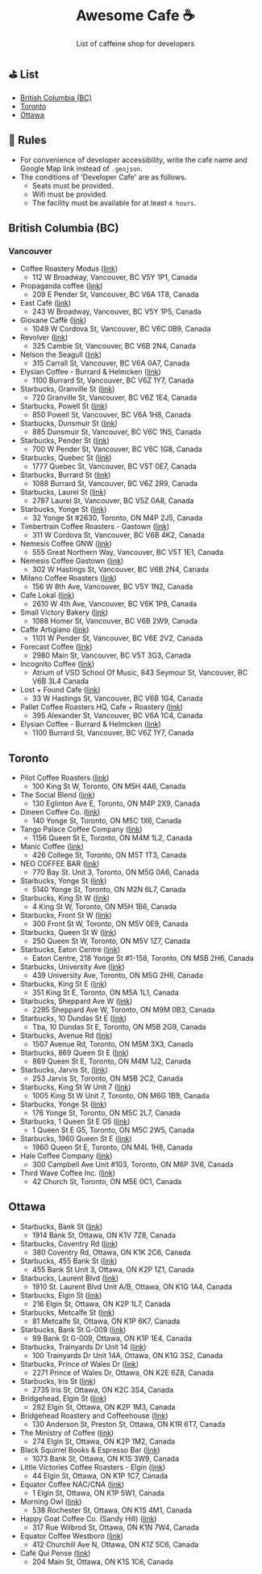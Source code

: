 <h1 align="center">Awesome Cafe ☕</h1> 
<p align="center">List of caffeine shop for developers</p>

## ⛳️ List

- [British Columbia (BC)](#british-columbia-bc)
- [Toronto](#toronto)
- [Ottawa](#ottawa)

## 🔰 Rules

- For convenience of developer accessibility, write the cafe name and Google Map link instead of `.geojson`.
- The conditions of 'Developer Cafe' are as follows.
   - Seats must be provided.
   - Wifi must be provided.
   - The facility must be available for at least `4 hours`.

## British Columbia (BC)

### Vancouver

- Coffee Roastery Modus ([link](https://goo.gl/maps/HWzZLZ8Jj6eFVSfx9))
   - 112 W Broadway, Vancouver, BC V5Y 1P1, Canada
- Propaganda coffee ([link](https://goo.gl/maps/cWtW8jaLGZwBewzq7))
   - 209 E Pender St, Vancouver, BC V6A 1T8, Canada
- East Café ([link](https://goo.gl/maps/2CVAWhyGTNXHskVk9))
   - 243 W Broadway, Vancouver, BC V5Y 1P5, Canada
- Giovane Caffè ([link](https://g.page/giovanecaffe?share))
   - 1049 W Cordova St, Vancouver, BC V6C 0B9, Canada
- Revolver ([link](https://goo.gl/maps/hfvpPADRGakoCi7n9))
   - 325 Cambie St, Vancouver, BC V6B 2N4, Canada
- Nelson the Seagull ([link](https://goo.gl/maps/7cxTLHAj1TXeH7va8))
   - 315 Carrall St, Vancouver, BC V6A 0A7, Canada
- Elysian Coffee - Burrard & Helmcken ([link](https://goo.gl/maps/THwjY4QSpQBRcdMRA))
   - 1100 Burrard St, Vancouver, BC V6Z 1Y7, Canada
- Starbucks, Granville St ([link](https://goo.gl/maps/7CtPLXFw2rCWGAyH7))
   - 720 Granville St, Vancouver, BC V6Z 1E4, Canada
- Starbucks, Powell St ([link](https://goo.gl/maps/MGz36LwHcBqEXC8g7))
   - 850 Powell St, Vancouver, BC V6A 1H8, Canada
- Starbucks, Dunsmuir St ([link](https://goo.gl/maps/SX6Zo1VXYvhTwgbEA))
   - 885 Dunsmuir St, Vancouver, BC V6C 1N5, Canada
- Starbucks, Pender St ([link](https://goo.gl/maps/6FCsV9qdfTFFUfof8))
   - 700 W Pender St, Vancouver, BC V6C 1G8, Canada
- Starbucks, Quebec St ([link](https://goo.gl/maps/3mubHoA5MxVzR7Lj7))
   - 1777 Quebec St, Vancouver, BC V5T 0E7, Canada
- Starbucks, Burrard St ([link](https://goo.gl/maps/wKxn9fdCmgif5aPz7))
   - 1088 Burrard St, Vancouver, BC V6Z 2R9, Canada
- Starbucks, Laurel St ([link](https://goo.gl/maps/GmhrHzy1FFAs1rXo6))
   - 2787 Laurel St, Vancouver, BC V5Z 0A8, Canada
- Starbucks, Yonge St ([link](https://goo.gl/maps/i8hiRtrj14D1gMzC9))
   - 32 Yonge St #2630, Toronto, ON M4P 2J5, Canada
- Timbertrain Coffee Roasters - Gastown ([link](https://g.page/TimbertrainCoffee?share))
   - 311 W Cordova St, Vancouver, BC V6B 4K2, Canada
- Nemesis Coffee GNW ([link](https://goo.gl/maps/oDGx7Q2gQMe6QPPZ9))
   - 555 Great Northern Way, Vancouver, BC V5T 1E1, Canada
- Nemesis Coffee Gastown ([link](https://maps.app.goo.gl/kHSdq3bskBkty6i98?g_st=ic))
   - 302 W Hastings St, Vancouver, BC V6B 2N4, Canada
- Milano Coffee Roasters ([link](https://goo.gl/maps/vryMrBUo3U55hf8k6))
   - 156 W 8th Ave, Vancouver, BC V5Y 1N2, Canada
- Cafe Lokal ([link](https://goo.gl/maps/GU4CNBrJjK2fSisP8))
   - 2610 W 4th Ave, Vancouver, BC V6K 1P8, Canada
- Small Victory Bakery ([link](https://goo.gl/maps/TmeFpboF1tbFdtVT6))
   - 1088 Homer St, Vancouver, BC V6B 2W9, Canada
- Caffe Artigiano ([link](https://goo.gl/maps/rvgnuKc8hL3wLz9Y7))
   - 1101 W Pender St, Vancouver, BC V6E 2V2, Canada
- Forecast Coffee ([link](https://goo.gl/maps/MjL29DqpkuyJ76au5))
   - 2980 Main St, Vancouver, BC V5T 3G3, Canada
- Incognito Coffee ([link](https://maps.app.goo.gl/6AqLDGbHum8yUMh96?g_st=ic))
   - Atrium of VSO School Of Music, 843 Seymour St, Vancouver, BC V6B 3L4 Canada
- Lost + Found Cafe ([link](https://goo.gl/maps/iyGZHRZMsDnBaYZ1A))
   - 33 W Hastings St, Vancouver, BC V6B 1G4, Canada
- Pallet Coffee Roasters HQ, Cafe + Roastery ([link](https://goo.gl/maps/8Hiiokg6whDbzBTm6))
   - 395 Alexander St, Vancouver, BC V6A 1C4, Canada
- Elysian Coffee - Burrard & Helmcken ([link](https://goo.gl/maps/9dh1YK3hbdKvebp78))
   - 1100 Burrard St, Vancouver, BC V6Z 1Y7, Canada

## Toronto

- Pilot Coffee Roasters ([link](https://goo.gl/maps/9YU6ttWMH89AtpXC7))
   - 100 King St W, Toronto, ON M5H 4A6, Canada
- The Social Blend ([link](https://goo.gl/maps/rj8J5stdRb37PgDU6))
   - 130 Eglinton Ave E, Toronto, ON M4P 2X9, Canada
- Dineen Coffee Co. ([link](https://goo.gl/maps/UvAuPSxN4nzPcsY1A))
   - 140 Yonge St, Toronto, ON M5C 1X6, Canada
- Tango Palace Coffee Company ([link](https://goo.gl/maps/xGMvJBssZAVvpA1EA))
   - 1156 Queen St E, Toronto, ON M4M 1L2, Canada
- Manic Coffee ([link](https://goo.gl/maps/DYP3VPhfUbhyjatr8))
   - 426 College St, Toronto, ON M5T 1T3, Canada
- NEO COFFEE BAR ([link](https://goo.gl/maps/ffspfR96LiSdvVTE8))
   - 770 Bay St. Unit 3, Toronto, ON M5G 0A6, Canada
- Starbucks, Yonge St ([link](https://goo.gl/maps/vQXtENbA3PzXT1qS9))
   - 5140 Yonge St, Toronto, ON M2N 6L7, Canada
- Starbucks, King St W ([link](https://goo.gl/maps/mmtgxPaprgVHUyPV6))
   - 4 King St W, Toronto, ON M5H 1B6, Canada
- Starbucks, Front St W ([link](https://goo.gl/maps/kK8gUNtKQandXiMC6))
   - 300 Front St W, Toronto, ON M5V 0E9, Canada
- Starbucks, Queen St W ([link](https://goo.gl/maps/RCzwCGpDDEF3sCn79))
   - 250 Queen St W, Toronto, ON M5V 1Z7, Canada
- Starbucks, Eaton Centre ([link](https://goo.gl/maps/aPH91ZtohWzDseXt5))
   - Eaton Centre, 218 Yonge St #1-158, Toronto, ON M5B 2H6, Canada
- Starbucks, University Ave ([link](https://goo.gl/maps/THHVN7ZjY55Zvp8W8))
   - 439 University Ave, Toronto, ON M5G 2H6, Canada
- Starbucks, King St E ([link](https://goo.gl/maps/WyFGgGoZkohcaJ1q6))
   - 351 King St E, Toronto, ON M5A 1L1, Canada
- Starbucks, Sheppard Ave W ([link](https://goo.gl/maps/RWFvpGG4tw8J7fdi6))
   - 2295 Sheppard Ave W, Toronto, ON M9M 0B3, Canada
- Starbucks, 10 Dundas St E ([link](https://goo.gl/maps/87mATQsWH4qd4vnx6))
   - Tba, 10 Dundas St E, Toronto, ON M5B 2G9, Canada
- Starbucks, Avenue Rd ([link](https://goo.gl/maps/ra7yRcb47aD1p9hPA))
   - 1507 Avenue Rd, Toronto, ON M5M 3X3, Canada
- Starbucks, 869 Queen St E ([link](https://goo.gl/maps/M4rDuPw41sHj9XvU6))
   - 869 Queen St E, Toronto, ON M4M 1J2, Canada
- Starbucks, Jarvis St, ([link](https://goo.gl/maps/7XVaWtqGfrXAXfxJ9))
   - 253 Jarvis St, Toronto, ON M5B 2C2, Canada
- Starbucks, King St W Unit 7 ([link](https://goo.gl/maps/bBLmnv4AGLH3qvhJ7))
   - 1005 King St W Unit 7, Toronto, ON M6G 1B9, Canada
- Starbucks, Yonge St ([link](https://goo.gl/maps/nxWsDXvS93D1FgPD6))
   - 176 Yonge St, Toronto, ON M5C 2L7, Canada
- Starbucks, 1 Queen St E G5 ([link](https://goo.gl/maps/uVFNbRcSvXfwDBuw8))
   - 1 Queen St E G5, Toronto, ON M5C 2W5, Canada
- Starbucks, 1960 Queen St E ([link](https://goo.gl/maps/SoUdbBBExrNc4znz8))
   - 1960 Queen St E, Toronto, ON M4L 1H8, Canada
- Hale Coffee Company ([link](https://goo.gl/maps/XMLsqQ7vt5Yc5bCe9))
   - 300 Campbell Ave Unit #103, Toronto, ON M6P 3V6, Canada
- Third Wave Coffee Inc. ([link](https://goo.gl/maps/WvyTie6yjCBZKSgNA))
   - 42 Church St, Toronto, ON M5E 0C1, Canada

## Ottawa

- Starbucks, Bank St ([link](https://goo.gl/maps/6B2QREQtHNUyyduh9))
   - 1914 Bank St, Ottawa, ON K1V 7Z8, Canada
- Starbucks, Coventry Rd ([link](https://goo.gl/maps/W5E3tgZ9qkEKoyha8))
   - 380 Coventry Rd, Ottawa, ON K1K 2C6, Canada
- Starbucks, 455 Bank St ([link](https://goo.gl/maps/WQREunFLwBqXb99u6))
   - 455 Bank St Unit 3, Ottawa, ON K2P 1Z1, Canada
- Starbucks, Laurent Blvd ([link](https://goo.gl/maps/dZYB9MzQJD3YYHfB8))
   - 1910 St. Laurent Blvd Unit A/B, Ottawa, ON K1G 1A4, Canada
- Starbucks, Elgin St ([link](https://goo.gl/maps/C7cVBWuwm5G1vMjA8))
   - 216 Elgin St, Ottawa, ON K2P 1L7, Canada
- Starbucks, Metcalfe St ([link](https://goo.gl/maps/f5pAoeF8tHATBAm86))
   - 81 Metcalfe St, Ottawa, ON K1P 6K7, Canada
- Starbucks, Bank St G-009 ([link](https://goo.gl/maps/HsES2YfPyaYzuMhR8))
   - 99 Bank St G-009, Ottawa, ON K1P 1E4, Canada
- Starbucks, Trainyards Dr Unit 14 ([link](https://goo.gl/maps/oUa28cCKjuUEzFrD6))
   - 100 Trainyards Dr Unit 14A, Ottawa, ON K1G 3S2, Canada
- Starbucks, Prince of Wales Dr ([link](https://goo.gl/maps/kEBfsZgLqY8hTCS57))
   - 2271 Prince of Wales Dr, Ottawa, ON K2E 6Z8, Canada
- Starbucks, Iris St ([link](https://goo.gl/maps/eZpXjEmusoMmNg6MA))
   - 2735 Iris St, Ottawa, ON K2C 3S4, Canada
- Bridgehead, Elgin St ([link](https://goo.gl/maps/F6SJh1C1ZTcdnSda6))
   - 282 Elgin St, Ottawa, ON K2P 1M3, Canada
- Bridgehead Roastery and Coffeehouse ([link](https://goo.gl/maps/MNRQeA2TTCJYiE2c7))
   - 130 Anderson St, Preston St, Ottawa, ON K1R 6T7, Canada
- The Ministry of Coffee ([link](https://goo.gl/maps/3Xzs4XkLpSDn4tpy8))
   - 274 Elgin St, Ottawa, ON K2P 1M2, Canada
- Black Squirrel Books & Espresso Bar ([link](https://goo.gl/maps/ndRG2CpJCWGippbS7))
   - 1073 Bank St, Ottawa, ON K1S 3W9, Canada
- Little Victories Coffee Roasters - Elgin ([link](https://goo.gl/maps/cHvJYjadLJjxRqAo7))
   - 44 Elgin St, Ottawa, ON K1P 1C7, Canada
- Equator Coffee NAC/CNA ([link](https://goo.gl/maps/g7e2TjsRUYe5GzvB8))
   - 1 Elgin St, Ottawa, ON K1P 5W1, Canada
- Morning Owl ([link](https://goo.gl/maps/jsHKWKG97DzVeWiv5))
   - 538 Rochester St, Ottawa, ON K1S 4M1, Canada
- Happy Goat Coffee Co. (Sandy Hill) ([link](https://goo.gl/maps/MNYtYb6Zq41kQx1b6))
   - 317 Rue Wilbrod St, Ottawa, ON K1N 7W4, Canada
- Equator Coffee Westboro ([link](https://goo.gl/maps/ipSwGPopipncu53XA))
   - 412 Churchill Ave N, Ottawa, ON K1Z 5C6, Canada
- Café Qui Pense ([link](https://goo.gl/maps/Kiywir5BsLM8FZXw7))
   - 204 Main St, Ottawa, ON K1S 1C6, Canada

